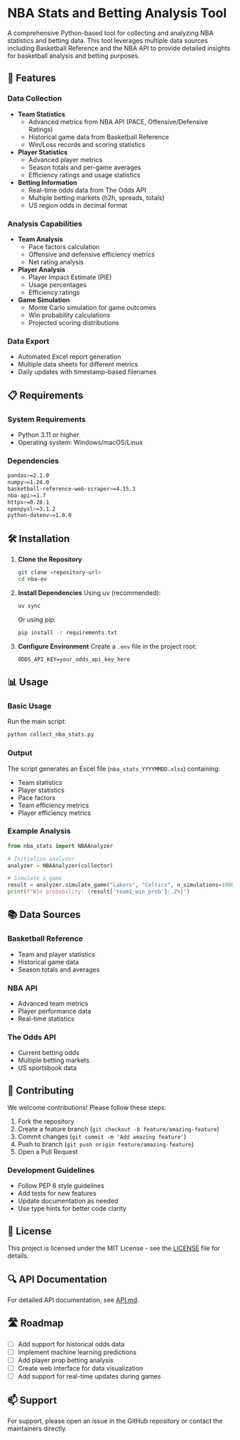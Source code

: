 # NBA Stats and Betting Analysis Tool

A comprehensive Python-based tool for collecting and analyzing NBA statistics and betting data. This tool leverages multiple data sources including Basketball Reference and the NBA API to provide detailed insights for basketball analysis and betting purposes.

## 🚀 Features

### Data Collection

- **Team Statistics**
  - Advanced metrics from NBA API (PACE, Offensive/Defensive Ratings)
  - Historical game data from Basketball Reference
  - Win/Loss records and scoring statistics
- **Player Statistics**
  - Advanced player metrics
  - Season totals and per-game averages
  - Efficiency ratings and usage statistics
- **Betting Information**
  - Real-time odds data from The Odds API
  - Multiple betting markets (h2h, spreads, totals)
  - US region odds in decimal format

### Analysis Capabilities

- **Team Analysis**
  - Pace factors calculation
  - Offensive and defensive efficiency metrics
  - Net rating analysis
- **Player Analysis**
  - Player Impact Estimate (PIE)
  - Usage percentages
  - Efficiency ratings
- **Game Simulation**
  - Monte Carlo simulation for game outcomes
  - Win probability calculations
  - Projected scoring distributions

### Data Export

- Automated Excel report generation
- Multiple data sheets for different metrics
- Daily updates with timestamp-based filenames

## 📋 Requirements

### System Requirements

- Python 3.11 or higher
- Operating system: Windows/macOS/Linux

### Dependencies

```bash
pandas>=2.1.0
numpy>=1.24.0
basketball-reference-web-scraper>=4.15.3
nba-api>=1.7
httpx>=0.28.1
openpyxl>=3.1.2
python-dotenv>=1.0.0
```

## 🛠️ Installation

1. **Clone the Repository**

   ```bash
   git clone <repository-url>
   cd nba-ev
   ```

2. **Install Dependencies**
   Using uv (recommended):

   ```bash
   uv sync
   ```

   Or using pip:

   ```bash
   pip install -r requirements.txt
   ```

3. **Configure Environment**
   Create a `.env` file in the project root:

   ```
   ODDS_API_KEY=your_odds_api_key_here
   ```

## 📊 Usage

### Basic Usage

Run the main script:

```bash
python collect_nba_stats.py
```

### Output

The script generates an Excel file (`nba_stats_YYYYMMDD.xlsx`) containing:

- Team statistics
- Player statistics
- Pace factors
- Team efficiency metrics
- Player efficiency metrics

### Example Analysis

```python
from nba_stats import NBAAnalyzer

# Initialize analyzer
analyzer = NBAAnalyzer(collector)

# Simulate a game
result = analyzer.simulate_game("Lakers", "Celtics", n_simulations=10000)
print(f"Win probability: {result['team1_win_prob']:.2%}")
```

## 📚 Data Sources

### Basketball Reference

- Team and player statistics
- Historical game data
- Season totals and averages

### NBA API

- Advanced team metrics
- Player performance data
- Real-time statistics

### The Odds API

- Current betting odds
- Multiple betting markets
- US sportsbook data

## 🤝 Contributing

We welcome contributions! Please follow these steps:

1. Fork the repository
2. Create a feature branch (`git checkout -b feature/amazing-feature`)
3. Commit changes (`git commit -m 'Add amazing feature'`)
4. Push to branch (`git push origin feature/amazing-feature`)
5. Open a Pull Request

### Development Guidelines

- Follow PEP 8 style guidelines
- Add tests for new features
- Update documentation as needed
- Use type hints for better code clarity

## 📝 License

This project is licensed under the MIT License - see the [LICENSE](LICENSE) file for details.

## 🔍 API Documentation

For detailed API documentation, see [API.md](docs/API.md).

## 🛣️ Roadmap

- [ ] Add support for historical odds data
- [ ] Implement machine learning predictions
- [ ] Add player prop betting analysis
- [ ] Create web interface for data visualization
- [ ] Add support for real-time updates during games

## 📫 Support

For support, please open an issue in the GitHub repository or contact the maintainers directly.
